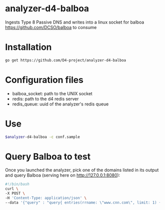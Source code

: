 # analyzer-d4-balboa
Ingests Type 8 Passive DNS and writes into a linux socket for balboa https://github.com/DCSO/balboa to consume

# Installation
```bash
go get https://github.com/D4-project/analyzer-d4-balboa
```

# Configuration files
 - balboa_socket: path to the UNIX socket
 - redis: path to the d4 redis server
 - redis_queue: uuid of the analyzer's redis queue
 
 # Use
 ```bash
 $analyzer-d4-balboa -c conf.sample
 ```
 
 # Query Balboa to test
 Once you launched the analyzer, pick one of the domains listed in its output and query Balboa (serving here on http://127.0.0.1:8080):
 ```bash
 #!/bin/bash
curl \
 -X POST \
 -H 'Content-Type: application/json' \
 --data '{"query" : "query{ entries(rrname: \"www.cnn.com\", limit: 1) { rrname rrtype rdata time_first time_last sensor_id count } } "}' http://127.0.0.1:8080/
 ```
